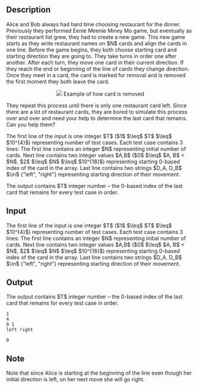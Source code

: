 ## Description

<div><p>Alice and Bob always had hard time choosing restaurant for the dinner. Previously they performed Eenie Meenie Miney Mo game, but eventually as their restaurant list grew, they had to create a new game. This new game starts as they write restaurant names on $N$ cards and align the cards in one line. Before the game begins, they both choose starting card and starting direction they are going to. They take turns in order one after another. After each turn, they move one card in their current direction. If they reach the end or beginning of the line of cards they change direction. Once they meet in a card, the card is marked for removal and is removed the first moment they both leave the card.</p><center> <img class="tex-graphics" src="file://QhQpbJp9.png" style="max-width: 100.0%;max-height: 100.0%;"> <span class="tex-font-size-small">Example of how card is removed</span> </center><p>They repeat this process until there is only one restaurant card left. Since there are a lot of restaurant cards, they are bored to simulate this process over and over and need your help to determine the last card that remains. Can you help them? </p></div><div class="input-specification"><p>The first line of the input is one integer $T$ ($1$ $\leq$ $T$ $\leq$ $10^{4}$) representing number of test cases. Each test case contains 3 lines: The first line contains an integer $N$ representing initial number of cards. Next line contains two integer values $A,B$ ($0$ $\leq$ $A, B$ &lt; $N$, $2$ $\leq$ $N$ $\leq$ $10^{18}$) representing starting 0-based index of the card in the array. Last line contains two strings $D_A, D_B$ $\in$ {"left", "right"} representing starting direction of their movement.</p></div><div class="output-specification"><p>The output contains $T$ integer number – the 0-based index of the last card that remains for every test case in order.</p></div>

## Input

<p>The first line of the input is one integer $T$ ($1$ $\leq$ $T$ $\leq$ $10^{4}$) representing number of test cases. Each test case contains 3 lines: The first line contains an integer $N$ representing initial number of cards. Next line contains two integer values $A,B$ ($0$ $\leq$ $A, B$ &lt; $N$, $2$ $\leq$ $N$ $\leq$ $10^{18}$) representing starting 0-based index of the card in the array. Last line contains two strings $D_A, D_B$ $\in$ {"left", "right"} representing starting direction of their movement.</p>

## Output

<p>The output contains $T$ integer number – the 0-based index of the last card that remains for every test case in order.</p>





```input1
1
4
0 1
left right
```




```output1
0
```



## Note

<p>Note that since Alice is starting at the beginning of the line even though her initial direction is left, on her next move she will go right.</p>
